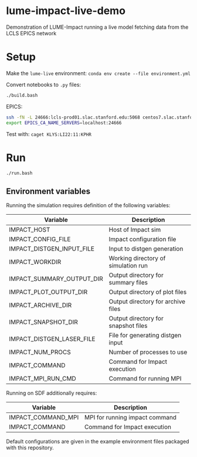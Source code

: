 # lume-impact-live-demo
Demonstration of LUME-Impact running a live model fetching data from the LCLS EPICS network



# Setup

Make the `lume-live` environment:
`conda env create --file environment.yml`

Convert notebooks to `.py` files:
```bash
./build.bash
```

EPICS:
```bash
ssh -fN -L 24666:lcls-prod01.slac.stanford.edu:5068 centos7.slac.stanford.edu
export EPICS_CA_NAME_SERVERS=localhost:24666
```

Test with: `caget KLYS:LI22:11:KPHR`


# Run



`./run.bash`

## Environment variables

Running the simulation requires definition of the following variables:

| Variable                  | Description                          |
|---------------------------|--------------------------------------|
| IMPACT_HOST               | Host of Impact sim                   |
| IMPACT_CONFIG_FILE        | Impact configuration file            |
| IMPACT_DISTGEN_INPUT_FILE | Input to distgen generation          |
| IMPACT_WORKDIR            | Working directory of simulation run  |
| IMPACT_SUMMARY_OUTPUT_DIR | Output directory for summary files   |
| IMPACT_PLOT_OUTPUT_DIR    | Output directory of plot files       |
| IMPACT_ARCHIVE_DIR        | Output directory for archive files   |
| IMPACT_SNAPSHOT_DIR       | Output directory for snapshot files  |
| IMPACT_DISTGEN_LASER_FILE | File for generating distgen input    |
| IMPACT_NUM_PROCS          | Number of processes to use           |
| IMPACT_COMMAND            | Command for Impact execution         |
| IMPACT_MPI_RUN_CMD        | Command for running MPI              |

Running on SDF additionally requires:

| Variable                  | Description                          |
|---------------------------|--------------------------------------|
| IMPACT_COMMAND_MPI        | MPI for running impact command
| IMPACT_COMMAND            | Command for Impact execution         |


Default configurations are given in the example environment files packaged with this repository.